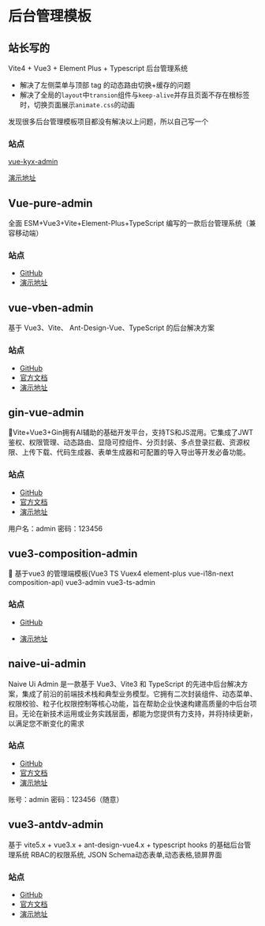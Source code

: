 # 后台管理模板

## 站长写的

Vite4 + Vue3 + Element Plus + Typescript 后台管理系统

- 解决了左侧菜单与顶部 tag 的动态路由切换+缓存的问题
- 解决了全局的`layout`中`transion`组件与`keep-alive`并存且页面不存在根标签时，切换页面展示`animate.css`的动画

发现很多后台管理模板项目都没有解决以上问题，所以自己写一个

### 站点

[vue-kyx-admin](https://github.com/tomiaa12/vue-kyx-admin)

[演示地址](https://vue-kyx-admin.kuangyx.cn/)

## Vue-pure-admin

<GithubShields username="pure-admin" repository="vue-pure-admin" />

全面 ESM+Vue3+Vite+Element-Plus+TypeScript 编写的一款后台管理系统（兼容移动端）

### 站点

- [GitHub](https://github.com/pure-admin/vue-pure-admin)
- [演示地址](https://pure-admin.github.io/vue-pure-admin)

## vue-vben-admin

<GithubShields username="vbenjs" repository="vue-vben-admin" />

基于 Vue3、Vite、 Ant-Design-Vue、TypeScript 的后台解决方案

### 站点

- [GitHub](https://github.com/vbenjs/vue-vben-admin)
- [官方文档](https://doc.vben.pro/)
- [演示地址](https://www.vben.pro/)

## gin-vue-admin

<GithubShields username="flipped-aurora" repository="gin-vue-admin" />

🚀Vite+Vue3+Gin拥有AI辅助的基础开发平台，支持TS和JS混用。它集成了JWT鉴权、权限管理、动态路由、显隐可控组件、分页封装、多点登录拦截、资源权限、上传下载、代码生成器、表单生成器和可配置的导入导出等开发必备功能。

### 站点

- [GitHub](https://github.com/flipped-aurora/gin-vue-admin)
- [官方文档](https://www.gin-vue-admin.com/)
- [演示地址](http://demo.gin-vue-admin.com/)

用户名：admin
密码：123456

## vue3-composition-admin

<GithubShields username="RainManGO" repository="vue3-composition-admin" />

🎉 基于vue3 的管理端模板(Vue3 TS Vuex4 element-plus vue-i18n-next composition-api) vue3-admin vue3-ts-admin

### 站点

- [GitHub](https://github.com/RainManGO/vue3-composition-admin)

- [演示地址](https://admin-tmpl-test.rencaiyoujia.cn/)

## naive-ui-admin

<GithubShields username="jekip" repository="naive-ui-admin" />

Naive Ui Admin 是一款基于 Vue3、Vite3 和 TypeScript 的先进中后台解决方案，集成了前沿的前端技术栈和典型业务模型。它拥有二次封装组件、动态菜单、权限校验、粒子化权限控制等核心功能，旨在帮助企业快速构建高质量的中后台项目。无论在新技术运用或业务实践层面，都能为您提供有力支持，并将持续更新，以满足您不断变化的需求

### 站点

- [GitHub](https://github.com/jekip/naive-ui-admin)
- [官方文档](https://www.naiveadmin.com/)
- [演示地址](https://naive-ui-admin.vercel.app/)

账号：admin
密码：123456（随意）

## vue3-antdv-admin

<GithubShields username="buqiyuan" repository="vue3-antdv-admin" />

基于 vite5.x + vue3.x + ant-design-vue4.x + typescript hooks 的基础后台管理系统 RBAC的权限系统, JSON Schema动态表单,动态表格,锁屏界面

### 站点

- [GitHub](https://github.com/buqiyuan/vue3-antdv-admin)
- [官方文档](https://buqiyuan.github.io/vue3-antdv-admin-docs/)
- [演示地址](https://vue3-antdv-admin.pages.dev/)



